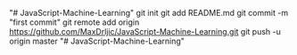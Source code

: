 "# JavaScript-Machine-Learning"  git init git add README.md git commit -m "first commit" git remote add origin https://github.com/MaxDrljic/JavaScript-Machine-Learning.git git push -u origin master
"# JavaScript-Machine-Learning" 
